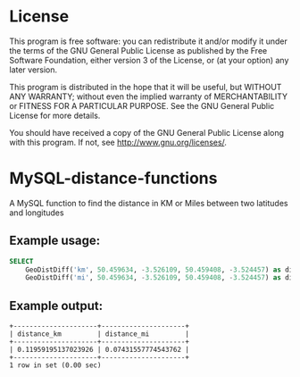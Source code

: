 # License

This program is free software: you can redistribute it and/or modify
it under the terms of the GNU General Public License as published by
the Free Software Foundation, either version 3 of the License, or
(at your option) any later version.

This program is distributed in the hope that it will be useful,
but WITHOUT ANY WARRANTY; without even the implied warranty of
MERCHANTABILITY or FITNESS FOR A PARTICULAR PURPOSE.  See the
GNU General Public License for more details.

You should have received a copy of the GNU General Public License
along with this program.  If not, see <http://www.gnu.org/licenses/>.

MySQL-distance-functions
==========================

A MySQL function to find the distance in KM or Miles between two latitudes and longitudes

Example usage:
--------------
```sql
SELECT 
	GeoDistDiff('km', 50.459634, -3.526109, 50.459408, -3.524457) as distance_km,
	GeoDistDiff('mi', 50.459634, -3.526109, 50.459408, -3.524457) as distance_mi;
```

Example output:
---------------
```
+---------------------+---------------------+
| distance_km         | distance_mi         |
+---------------------+---------------------+
| 0.11959195137023926 | 0.07431557774543762 |
+---------------------+---------------------+
1 row in set (0.00 sec)
```